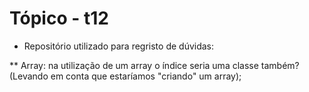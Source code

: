 # Tópico - t12
* Repositório utilizado para regristo de dúvidas:

** Array: na utilização de um array o índice seria uma classe também? (Levando em conta que estaríamos "criando" um array);